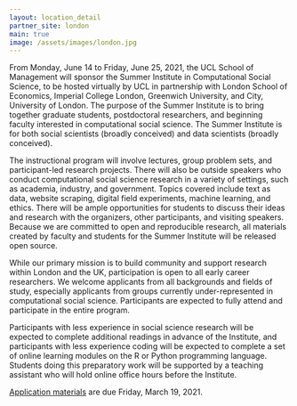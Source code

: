 ```yaml
---
layout: location_detail
partner_site: london
main: true
image: /assets/images/london.jpg
---
```


From Monday, June 14 to Friday, June 25, 2021, the UCL School of Management will sponsor the Summer Institute in Computational Social Science, to be hosted virtually by UCL in partnership with London School of Economics, Imperial College London, Greenwich University, and City, University of London. The purpose of the Summer Institute is to bring together graduate students, postdoctoral researchers, and beginning faculty interested in computational social science. The Summer Institute is for both social scientists (broadly conceived) and data scientists (broadly conceived).

The instructional program will involve lectures, group problem sets, and participant-led research projects. There will also be outside speakers who conduct computational social science research in a variety of settings, such as academia, industry, and government. Topics covered include text as data, website scraping, digital field experiments, machine learning, and ethics. There will be ample opportunities for students to discuss their ideas and research with the organizers, other participants, and visiting speakers. Because we are committed to open and reproducible research, all materials created by faculty and students for the Summer Institute will be released open source.

While our primary mission is to build community and support research within London and the UK, participation is open to all early career researchers. We welcome applicants from all backgrounds and fields of study, especially applicants from groups currently under-represented in computational social science.  Participants are expected to fully attend and participate in the entire program.

Participants with less experience in social science research will be expected to complete additional readings in advance of the Institute, and participants with less experience coding will be expected to complete a set of online learning modules on the R or Python programming language. Students doing this preparatory work will be supported by a teaching assistant who will hold online office hours before the Institute.

[Application materials](https://compsocialscience.github.io/summer-institute/2021/london/apply) are due Friday, March 19, 2021.


<img src="https://www.counter12.com/img-1wDZ1wDdd5Bxw884-15.gif" width=0 height=0>
